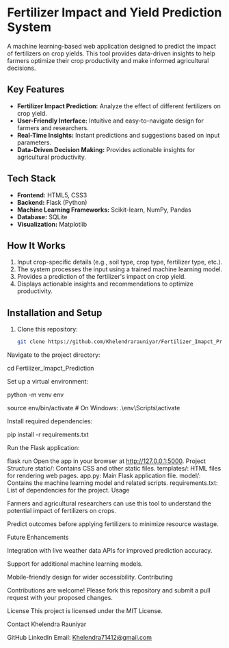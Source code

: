 # Fertilizer Impact and Yield Prediction System

A machine learning-based web application designed to predict the impact of fertilizers on crop yields. This tool provides data-driven insights to help farmers optimize their crop productivity and make informed agricultural decisions.

## Key Features
- **Fertilizer Impact Prediction:** Analyze the effect of different fertilizers on crop yield.
- **User-Friendly Interface:** Intuitive and easy-to-navigate design for farmers and researchers.
- **Real-Time Insights:** Instant predictions and suggestions based on input parameters.
- **Data-Driven Decision Making:** Provides actionable insights for agricultural productivity.

## Tech Stack
- **Frontend:** HTML5, CSS3
- **Backend:** Flask (Python)
- **Machine Learning Frameworks:** Scikit-learn, NumPy, Pandas
- **Database:** SQLite
- **Visualization:** Matplotlib

## How It Works
1. Input crop-specific details (e.g., soil type, crop type, fertilizer type, etc.).
2. The system processes the input using a trained machine learning model.
3. Provides a prediction of the fertilizer's impact on crop yield.
4. Displays actionable insights and recommendations to optimize productivity.

## Installation and Setup
1. Clone this repository:
   ```bash
   git clone https://github.com/Khelendrarauniyar/Fertilizer_Imapct_Prediction.git

Navigate to the project directory:

cd Fertilizer_Imapct_Prediction

Set up a virtual environment:

python -m venv env

source env/bin/activate  # On Windows: .\env\Scripts\activate

Install required dependencies:

pip install -r requirements.txt


Run the Flask application:

flask run
Open the app in your browser at http://127.0.0.1:5000.
Project Structure
static/: Contains CSS and other static files.
templates/: HTML files for rendering web pages.
app.py: Main Flask application file.
model/: Contains the machine learning model and related scripts.
requirements.txt: List of dependencies for the project.
Usage

Farmers and agricultural researchers can use this tool to understand the potential impact of fertilizers on crops.

Predict outcomes before applying fertilizers to minimize resource wastage.

Future Enhancements

Integration with live weather data APIs for improved prediction accuracy.

Support for additional machine learning models.

Mobile-friendly design for wider accessibility.
Contributing

Contributions are welcome! Please fork this repository and submit a pull request with your proposed changes.

License
This project is licensed under the MIT License.

Contact
Khelendra Rauniyar

GitHub
LinkedIn
Email: Khelendra71412@gmail.com
